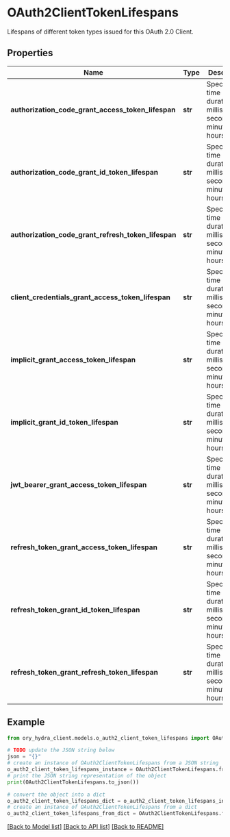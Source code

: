 # OAuth2ClientTokenLifespans

Lifespans of different token types issued for this OAuth 2.0 Client.

## Properties

Name | Type | Description | Notes
------------ | ------------- | ------------- | -------------
**authorization_code_grant_access_token_lifespan** | **str** | Specify a time duration in milliseconds, seconds, minutes, hours. | [optional] 
**authorization_code_grant_id_token_lifespan** | **str** | Specify a time duration in milliseconds, seconds, minutes, hours. | [optional] 
**authorization_code_grant_refresh_token_lifespan** | **str** | Specify a time duration in milliseconds, seconds, minutes, hours. | [optional] 
**client_credentials_grant_access_token_lifespan** | **str** | Specify a time duration in milliseconds, seconds, minutes, hours. | [optional] 
**implicit_grant_access_token_lifespan** | **str** | Specify a time duration in milliseconds, seconds, minutes, hours. | [optional] 
**implicit_grant_id_token_lifespan** | **str** | Specify a time duration in milliseconds, seconds, minutes, hours. | [optional] 
**jwt_bearer_grant_access_token_lifespan** | **str** | Specify a time duration in milliseconds, seconds, minutes, hours. | [optional] 
**refresh_token_grant_access_token_lifespan** | **str** | Specify a time duration in milliseconds, seconds, minutes, hours. | [optional] 
**refresh_token_grant_id_token_lifespan** | **str** | Specify a time duration in milliseconds, seconds, minutes, hours. | [optional] 
**refresh_token_grant_refresh_token_lifespan** | **str** | Specify a time duration in milliseconds, seconds, minutes, hours. | [optional] 

## Example

```python
from ory_hydra_client.models.o_auth2_client_token_lifespans import OAuth2ClientTokenLifespans

# TODO update the JSON string below
json = "{}"
# create an instance of OAuth2ClientTokenLifespans from a JSON string
o_auth2_client_token_lifespans_instance = OAuth2ClientTokenLifespans.from_json(json)
# print the JSON string representation of the object
print(OAuth2ClientTokenLifespans.to_json())

# convert the object into a dict
o_auth2_client_token_lifespans_dict = o_auth2_client_token_lifespans_instance.to_dict()
# create an instance of OAuth2ClientTokenLifespans from a dict
o_auth2_client_token_lifespans_from_dict = OAuth2ClientTokenLifespans.from_dict(o_auth2_client_token_lifespans_dict)
```
[[Back to Model list]](../README.md#documentation-for-models) [[Back to API list]](../README.md#documentation-for-api-endpoints) [[Back to README]](../README.md)


